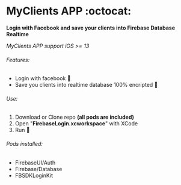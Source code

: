 # MyClients APP :octocat:

__Login with Facebook and save your clients into Firebase Database Realtime__

*MyClients APP support iOS >= 13*

###### Features:
- Login with facebook :closed_lock_with_key:
- Save you clients into realtime database 100% encripted :bust_in_silhouette:

###### Use:
1. Download or Clone repo **(all pods are included)**
2. Open "**FirebaseLogin.xcworkspace**" with XCode
3. Run :calling:

###### Pods installed:
- FirebaseUI/Auth
- Firebase/Database
- FBSDKLoginKit
